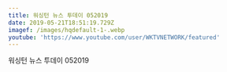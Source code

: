 ```yaml
---
title: 워싱턴 뉴스 투데이 052019
date: 2019-05-21T18:51:19.729Z
imagef: /images/hqdefault-1-.webp
youtube: 'https://www.youtube.com/user/WKTVNETWORK/featured'
---
```

워싱턴 뉴스 투데이 052019
